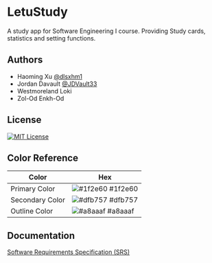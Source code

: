 
# LetuStudy

A study app for Software Engineering I course. Providing Study cards, statistics and setting functions.


## Authors

- Haoming Xu [@dlsxhm1](https://www.github.com/dlsxhm1)
- Jordan Davault [@JDVault33](https://www.github.com/JDVault33)
- Westmoreland Loki
- Zol-Od Enkh-Od

## License

[![MIT License](https://img.shields.io/badge/License-MIT-green.svg)](https://choosealicense.com/licenses/mit/)
## Color Reference

| Color             | Hex                                                                |
| ----------------- | ------------------------------------------------------------------ |
| Primary Color | ![#1f2e60](https://via.placeholder.com/10/1f2e60?text=+) #1f2e60 |
| Secondary Color | ![#dfb757](https://via.placeholder.com/10/dfb757?text=+) #dfb757 |
| Outline Color | ![#a8aaaf](https://via.placeholder.com/10/a8aaaf?text=+) #a8aaaf |


## Documentation

[Software Requirements Specification (SRS)](Documents/LetuStudy_SRS.pdf)

